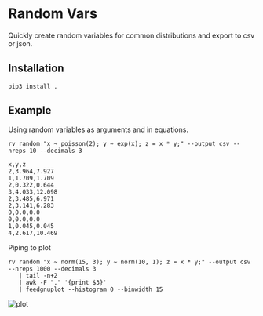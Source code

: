 # Random Vars

Quickly create random variables for common distributions and export to csv or json.

## Installation

`pip3 install .`

## Example

Using random variables as arguments and in equations.

`rv random "x ~ poisson(2); y ~ exp(x); z = x * y;" --output csv --nreps 10 --decimals 3`

```
x,y,z
2,3.964,7.927
1,1.709,1.709
2,0.322,0.644
3,4.033,12.098
2,3.485,6.971
2,3.141,6.283
0,0.0,0.0
0,0.0,0.0
1,0.045,0.045
4,2.617,10.469
```

Piping to plot 

```
rv random "x ~ norm(15, 3); y ~ norm(10, 1); z = x * y;" --output csv --nreps 1000 --decimals 3 
   | tail -n+2 
   | awk -F "," '{print $3}' 
   | feedgnuplot --histogram 0 --binwidth 15
```
![plot](https://github.com/natefduncan/random-vars/assets/30030731/ecfda49f-a469-466d-8770-0c77262196e4)

